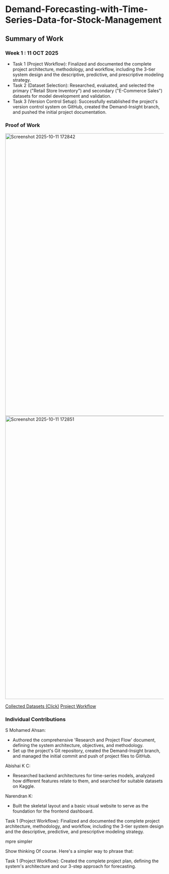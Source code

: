 # Demand-Forecasting-with-Time-Series-Data-for-Stock-Management

## Summary of Work 
### Week 1 : 11 OCT 2025
- Task 1 (Project Workflow): Finalized and documented the complete project architecture, methodology, and workflow, including the 3-tier system design and the descriptive, predictive, and prescriptive modeling strategy.
- Task 2 (Dataset Selection): Researched, evaluated, and selected the primary ("Retail Store Inventory") and secondary ("E-Commerce Sales") datasets for model development and validation.
- Task 3 (Version Control Setup): Successfully established the project's version control system on GitHub, created the Demand-Insight branch, and pushed the initial project documentation.

### Proof of Work 
<img width="1883" height="897" alt="Screenshot 2025-10-11 172842" src="https://github.com/user-attachments/assets/c8bfb718-cfa7-49f3-8410-26fbec940b19" />
<img width="1882" height="899" alt="Screenshot 2025-10-11 172851" src="https://github.com/user-attachments/assets/704d4cff-b500-40df-81e3-38fab7299af0" />

[Collected Datasets (Click)](https://github.com/Tech-Society-SEC/Demand-Forecasting-with-Time-Series-Data-for-Stock-Management/tree/Demand-Insight/Demand-Insight/backend/datasets)
[Project Workflow](https://github.com/Tech-Society-SEC/Demand-Forecasting-with-Time-Series-Data-for-Stock-Management/tree/Demand-Insight/Project%20Workflow.docx)
### Individual Contributions
S Mohamed Ahsan: 
- Authored the comprehensive 'Research and Project Flow' document, defining the system architecture, objectives, and methodology.
- Set up the project's Git repository, created the Demand-Insight branch, and managed the initial commit and push of project files to GitHub.

Abishai K C: 
- Researched backend architectures for time-series models, analyzed how different features relate to them, and searched for suitable datasets on Kaggle.

Narendran K: 
- Built the skeletal layout and a basic visual website to serve as the foundation for the frontend dashboard.









Task 1 (Project Workflow): Finalized and documented the complete project architecture, methodology, and workflow, including the 3-tier system design and the descriptive, predictive, and prescriptive modeling strategy.



mpre simpler




Show thinking
Of course. Here's a simpler way to phrase that:

Task 1 (Project Workflow): Created the complete project plan, defining the system's architecture and our 3-step approach for forecasting.








